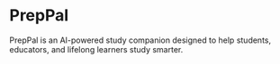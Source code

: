 # PrepPal
PrepPal is an AI-powered study companion designed to help students, educators, and lifelong learners study smarter.
